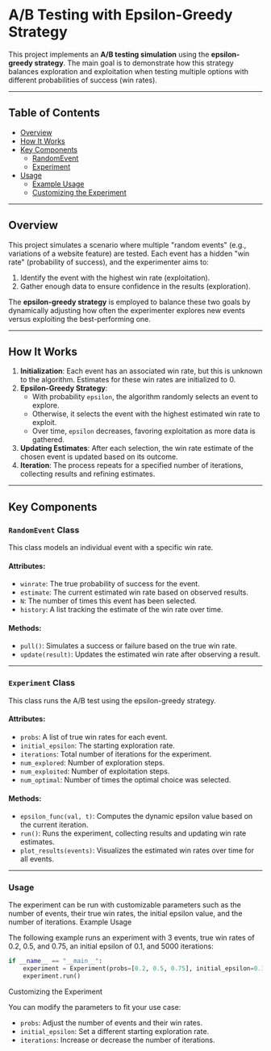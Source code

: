 # A/B Testing with Epsilon-Greedy Strategy

This project implements an **A/B testing simulation** using the **epsilon-greedy strategy**. The main goal is to demonstrate how this strategy balances exploration and exploitation when testing multiple options with different probabilities of success (win rates).

---

## Table of Contents
- [Overview](#overview)
- [How It Works](#how-it-works)
- [Key Components](#key-components)
  - [RandomEvent](#randomevent-class)
  - [Experiment](#experiment-class)
- [Usage](#usage)
  - [Example Usage](#example-usage)
  - [Customizing the Experiment](#customizing-the-experiment)

---

## Overview

This project simulates a scenario where multiple "random events" (e.g., variations of a website feature) are tested. Each event has a hidden "win rate" (probability of success), and the experimenter aims to:
1. Identify the event with the highest win rate (exploitation).
2. Gather enough data to ensure confidence in the results (exploration).

The **epsilon-greedy strategy** is employed to balance these two goals by dynamically adjusting how often the experimenter explores new events versus exploiting the best-performing one.

---

## How It Works

1. **Initialization**: Each event has an associated win rate, but this is unknown to the algorithm. Estimates for these win rates are initialized to 0.
2. **Epsilon-Greedy Strategy**:
   - With probability `epsilon`, the algorithm randomly selects an event to explore.
   - Otherwise, it selects the event with the highest estimated win rate to exploit.
   - Over time, `epsilon` decreases, favoring exploitation as more data is gathered.
3. **Updating Estimates**: After each selection, the win rate estimate of the chosen event is updated based on its outcome.
4. **Iteration**: The process repeats for a specified number of iterations, collecting results and refining estimates.

---

## Key Components

### `RandomEvent` Class

This class models an individual event with a specific win rate.

#### Attributes:
- `winrate`: The true probability of success for the event.
- `estimate`: The current estimated win rate based on observed results.
- `N`: The number of times this event has been selected.
- `history`: A list tracking the estimate of the win rate over time.

#### Methods:
- `pull()`: Simulates a success or failure based on the true win rate.
- `update(result)`: Updates the estimated win rate after observing a result.

---

### `Experiment` Class

This class runs the A/B test using the epsilon-greedy strategy.

#### Attributes:
- `probs`: A list of true win rates for each event.
- `initial_epsilon`: The starting exploration rate.
- `iterations`: Total number of iterations for the experiment.
- `num_explored`: Number of exploration steps.
- `num_exploited`: Number of exploitation steps.
- `num_optimal`: Number of times the optimal choice was selected.

#### Methods:
- `epsilon_func(val, t)`: Computes the dynamic epsilon value based on the current iteration.
- `run()`: Runs the experiment, collecting results and updating win rate estimates.
- `plot_results(events)`: Visualizes the estimated win rates over time for all events.

---

### Usage

The experiment can be run with customizable parameters such as the number of events, their true win rates, the initial epsilon value, and the number of iterations.
Example Usage

The following example runs an experiment with 3 events, true win rates of 0.2, 0.5, and 0.75, an initial epsilon of 0.1, and 5000 iterations:

```python
if __name__ == "__main__":
    experiment = Experiment(probs=[0.2, 0.5, 0.75], initial_epsilon=0.1, iterations=5000)
    experiment.run()
```

Customizing the Experiment

You can modify the parameters to fit your use case:

- `probs`: Adjust the number of events and their win rates.
- `initial_epsilon`: Set a different starting exploration rate.
- `iterations`: Increase or decrease the number of iterations.